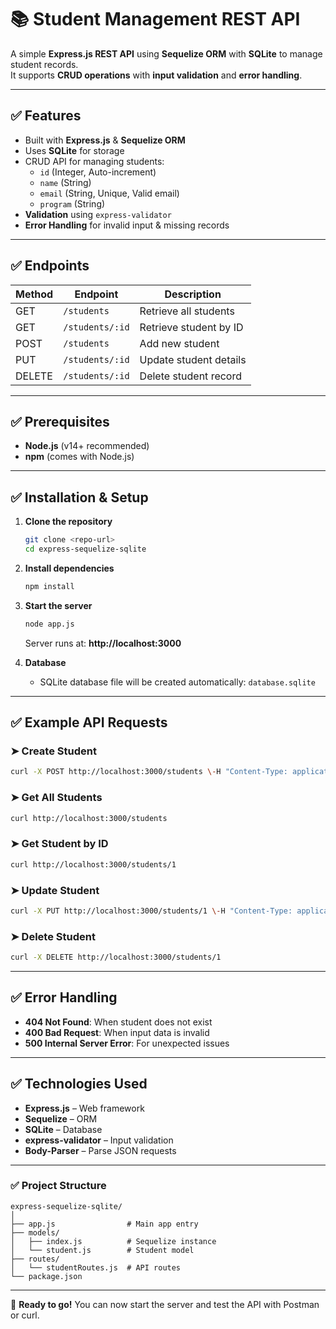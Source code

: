 
# 📚 Student Management REST API

A simple **Express.js REST API** using **Sequelize ORM** with **SQLite** to manage student records.  
It supports **CRUD operations** with **input validation** and **error handling**.

---

## ✅ Features
- Built with **Express.js** & **Sequelize ORM**
- Uses **SQLite** for storage
- CRUD API for managing students:
  - `id` (Integer, Auto-increment)
  - `name` (String)
  - `email` (String, Unique, Valid email)
  - `program` (String)
- **Validation** using `express-validator`
- **Error Handling** for invalid input & missing records

---

## ✅ Endpoints

| Method | Endpoint          | Description                  |
|--------|-------------------|-----------------------------|
| GET    | `/students`       | Retrieve all students       |
| GET    | `/students/:id`   | Retrieve student by ID      |
| POST   | `/students`       | Add new student             |
| PUT    | `/students/:id`   | Update student details      |
| DELETE | `/students/:id`   | Delete student record       |

---

## ✅ Prerequisites
- **Node.js** (v14+ recommended)
- **npm** (comes with Node.js)

---

## ✅ Installation & Setup

1. **Clone the repository**
   ```bash
   git clone <repo-url>
   cd express-sequelize-sqlite
   ```

2. **Install dependencies**
   ```bash
   npm install
   ```

3. **Start the server**
   ```bash
   node app.js
   ```
   Server runs at: **http://localhost:3000**

4. **Database**
   - SQLite database file will be created automatically: `database.sqlite`

---

## ✅ Example API Requests

### ➤ Create Student
```bash
curl -X POST http://localhost:3000/students \-H "Content-Type: application/json" \-d '{"name":"John Doe","email":"john@example.com","program":"Computer Science"}'
```

### ➤ Get All Students
```bash
curl http://localhost:3000/students
```

### ➤ Get Student by ID
```bash
curl http://localhost:3000/students/1
```

### ➤ Update Student
```bash
curl -X PUT http://localhost:3000/students/1 \-H "Content-Type: application/json" \-d '{"program":"Data Science"}'
```

### ➤ Delete Student
```bash
curl -X DELETE http://localhost:3000/students/1
```

---

## ✅ Error Handling
- **404 Not Found**: When student does not exist
- **400 Bad Request**: When input data is invalid
- **500 Internal Server Error**: For unexpected issues

---

## ✅ Technologies Used
- **Express.js** – Web framework
- **Sequelize** – ORM
- **SQLite** – Database
- **express-validator** – Input validation
- **Body-Parser** – Parse JSON requests

---

### ✅ Project Structure
```
express-sequelize-sqlite/
│
├── app.js                # Main app entry
├── models/
│   ├── index.js          # Sequelize instance
│   └── student.js        # Student model
├── routes/
│   └── studentRoutes.js  # API routes
└── package.json
```

---

🚀 **Ready to go!** You can now start the server and test the API with Postman or curl.
